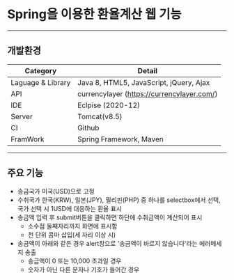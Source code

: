 # Spring을 이용한 환율계산 웹 기능
------------
## 개발환경
Category | Detail
---- | ----
Laguage & Library | Java 8, HTML5, JavaScript, jQuery, Ajax
API | currencylayer (https://currencylayer.com/)
IDE | Eclpise (2020-12)
Server | Tomcat(v8.5)
CI | Github
FramWork | Spring Framework, Maven
------------
## 주요 기능
* 송금국가 미국(USD)으로 고정
* 수취국가 한국(KRW), 일본(JPY), 필리핀(PHP) 중 하나를 selectbox에서 선택, 국가 선택 시 1USD에 대응하는 환율 표시
* 송금액 입력 후 submit버튼을 클릭하면 하단에 수취금액이 계산되어 표시
  * 소수점 둘째자리까지 화면에 표시함
  * 천 단위 콤마 삽입(세 자리 이상 시)
* 송금액이 아래와 같은 경우 alert창으로 '송금액이 바르지 않습니다'라는 에러메세지 송출
  * 송금액이 0 또는 10,000 초과일 경우
  * 숫자가 아닌 다른 문자나 기호가 들어간 경우
